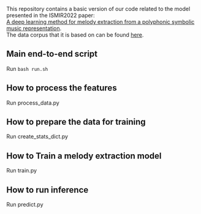This repository contains a basic version of our code related to the model presented in the ISMIR2022 paper:  
[A deep learning method for melody extraction from a polyphonic symbolic music representation](https://archives.ismir.net/ismir2022/paper/000091.pdf).  
The data corpus that it is based on can be found [here](https://github.com/music-x-lab/POP909-Dataset/tree/master/POP909).   

## Main end-to-end script
Run `bash run.sh` 

## How to process the features
Run process_data.py

## How to prepare the data for training
Run create_stats_dict.py

## How to Train a melody extraction model
Run train.py

## How to run inference
Run predict.py






